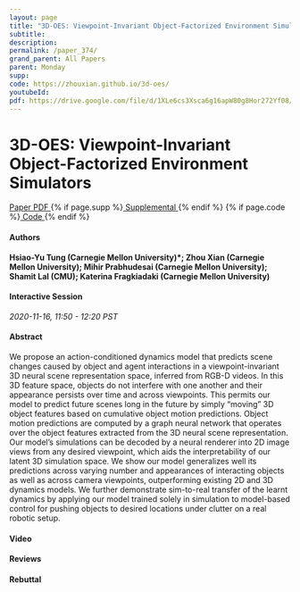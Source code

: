 ```yaml
---
layout: page
title: "3D-OES: Viewpoint-Invariant Object-Factorized Environment Simulators"
subtitle: 
description:
permalink: /paper_374/
grand_parent: All Papers
parent: Monday
supp: 
code: https://zhouxian.github.io/3d-oes/
youtubeId: 
pdf: https://drive.google.com/file/d/1XLe6cs3Xsca6g16apW80g8Hor272Yf08/view
---
```


# 3D-OES: Viewpoint-Invariant Object-Factorized Environment Simulators

<a href="https://drive.google.com/file/d/1XLe6cs3Xsca6g16apW80g8Hor272Yf08/view" target="_blank" rel="noopener noreferrer" class="btn btn-blue"><i class="fa fa-file-text-o" aria-hidden="true"></i> Paper PDF </a> {% if page.supp %}<a href="" target="_blank" rel="noopener noreferrer" class="btn btn-green"><i class="fa fa-file-text-o" aria-hidden="true"></i> Supplemental </a>{% endif %} {% if page.code %}<a href="https://zhouxian.github.io/3d-oes/" target="_blank" rel="noopener noreferrer" class="btn btn-green"><i class="fa fa-github" aria-hidden="true"></i> Code </a>{% endif %} 

#### Authors
**Hsiao-Yu Tung (Carnegie Mellon University)*; Zhou Xian (Carnegie Mellon University); Mihir Prabhudesai (Carnegie Mellon University); Shamit Lal (CMU); Katerina Fragkiadaki (Carnegie Mellon University)**

#### Interactive Session
*2020-11-16, 11:50 - 12:20 PST*

#### Abstract
We propose an action-conditioned dynamics model that predicts scene changes caused by object and agent interactions in a viewpoint-invariant 3D neural scene representation space, inferred from RGB-D videos. In this 3D feature space, objects do not interfere with one another and their appearance persists over time and across viewpoints. This permits our model to predict future scenes long in the future by simply “moving” 3D object features based on cumulative object motion predictions.  Object motion predictions are computed by a graph neural network that operates over the object features extracted from the 3D neural scene representation. Our model’s simulations can be decoded by a neural renderer into 2D image views from any desired viewpoint, which aids the interpretability of our latent 3D simulation space.  We show our model generalizes well its predictions across varying number and appearances of interacting objects as well as across camera viewpoints, outperforming existing 2D and 3D dynamics models. We further demonstrate sim-to-real transfer of the learnt dynamics by applying our model trained solely in simulation to model-based control for pushing objects to desired locations under clutter on a real robotic setup.

#### Video 

#### Reviews

#### Rebuttal

